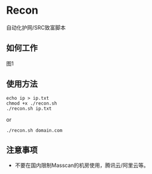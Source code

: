 # Recon

自动化护网/SRC致富脚本

## 如何工作

图1

## 使用方法

```
echo ip > ip.txt
chmod +x ./recon.sh
./recon.sh ip.txt
```

or

```
./recon.sh domain.com
```

## 注意事项
- 不要在国内限制Masscan的机房使用，腾讯云/阿里云等。
